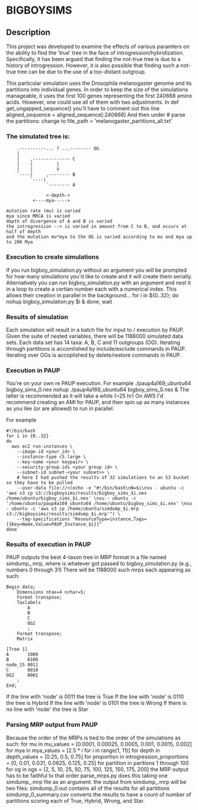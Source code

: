 # BIGBOYSIMS

## Description

This project was developed to examine the effects of various paramters on the 
ability to find the 'true' tree in the face of introgression/hybridization.
Specifically, it has been argued that finding the not-true tree is due to 
a history of introgression.  However, it is also possible that finding such a
not-true tree can be due to the use of a too-distant outgroup. 

This particular simulation uses the Drosophila melanogaster genome and its 
partitions into individual genes. In order to keep the size of the simulations
manageable, it uses the first 100 genes representing the first 240668 amino
acids. However, one could use all of them with two adjustments.
In def get_ungapped_sequence() you'll have to comment out this line
aligned_sequence = aligned_sequence[:240668]
And then under # parse the partitions:
change to file_path = 'melanogaster_partitions_all.txt'

### The simulated tree is:
```
    .----------... ? ...-------- OG
    |
    |    ,-------------- C
    |    |         |
    |    |         V
    `----|     ,-------- B
         `----|
               `-------- A
               
               <-depth->
          <----mya----->

mutation rate (mu) is varied
mya since MRCA is varied
depth of divergence of A and B is varied
the introgression --> is varied in amount from C to B, and occurs at half of depth
and the mutation mu*mya to the OG is varied according to mu and mya up to 200 Mya
```

### Execution to create simulations

If you run bigboy_simulation.py without an argument you will be prompted for how
many simulations you'd like to create and it will create them serially. 
Alternatively you can run bigboy_simulation.py with an argument and nest it in a 
loop to create a certian number each with a numerical index. This allows their
creation in parallel in the background...
for i in ${0..32}; do
    nohup bigboy_simulation.py $i &
    done; wait

### Results of simulation

Each simulation will result in a batch file for input to / execution by PAUP.
Given the suite of nested variables, there will be 1188000 simulated data sets.
Each data set has 14 taxa: A, B, C and 11 outgroups (OG). Iterating through 
partitions is accomlished by include/exclude commands in PAUP. Iterating over
OGs is accoplished by delete/restore commands in PAUP. 

### Execution in PAUP

You're on your own re PAUP execution. For example 
./paup4a169_ubuntu64 bigboy_sims_0.nex
nohup ./paup4a169_ubuntu64 bigboy_sims_0.nex &
The latter is recommended as it will take a while (~25 hr)
On AWS I'd recommend creating an AMI for PAUP, and then spin up as many
instances as you like (or are allowed) to run in parallel. 

For example
```
#!/bin/bash
for i in {0..32}
do
  aws ec2 run-instances \
    --image-id <your_id> \
    --instance-type c5.large \
    --key-name <your keypair> \
    --security-group-ids <your group id> \
    --subnet-id subnet-<your subnet>> \
    # here I had pushed the results of 32 simulations to an S3 bucket so they have to be pulled
    --user-data file://<(echo -e "#!/bin/bash\nN=$i\nsu - ubuntu -c 'aws s3 cp s3://bigboysims/results/bigboy_sims_$i.nex /home/ubuntu/bigboy_sims_$i.nex' \nsu - ubuntu -c '/home/ubuntu/paup4a169_ubuntu64 /home/ubuntu/bigboy_sims_$i.nex' \nsu - ubuntu -c 'aws s3 cp /home/ubuntu/simdump_$i.mrp s3://bigboysims/results/simdump_$i.mrp'") \
    --tag-specifications "ResourceType=instance,Tags=[{Key=Name,Value=PAUP_Instance_$i}]"
done
```

### Results of execution in PAUP

PAUP outputs the best 4-taxon tree in MRP format in a file named simdump_<index>.mrp, 
where <index> is whatever got passed to bigboy_simulation.py (e.g., numbers 0 through 31)
There will be 1188000 such mrps each appearing as such:
```
Begin data;
	Dimensions ntax=4 nchar=5;
	Format transpose;
	Taxlabels
		A
		B
		C
		OG2
		;
	Format transpose;
	Matrix

[Tree 1]
A       1000
B       0100
node_15 0011
C       0010
OG2     0001
	;
End;
```
If the line with 'node' is 0011 the tree is True
If the line with 'node' is 0110 the tree is Hybrid
If the line with 'node' is 0101 the tree is Wrong
If there is no line with 'node' the tree is Star

### Parsing MRP output from PAUP
Because the order of the MRPs is tied to the order of the simulations as such:
for mu in mu_values = [0.0001, 0.00025, 0.0005, 0.001, 0.0015, 0.002]
 for mya in mya_values = [2.5 * i for i in range(1, 11)]
   for depth in depth_values = [0.25, 0.5, 0.75]
    for proportion in introgression_proportions = [0, 0.01, 0.031, 0.0625, 0.125, 0.25]
     for partition in paritions 1 through 100
      for og in ogs = [2, 5, 10, 25, 50, 75, 100, 125, 150, 175, 200]
the MRP output has to be faithful to that order
parse_mrps.py does this taking one simdump_<index>.mrp file as an argument. 
the output from simdump_<index>.mrp will be two files:
simdump_0.out contains all of the results for all partitions
simdump_0_summary.csv converts the results to have a count of number of partitions scoring
each of True, Hybrid, Wrong, and Star. 






